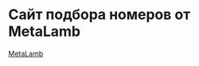 # Сайт подбора номеров от MetaLamb
[MetaLamb](https://viktoriamagina.github.io/VictoriaMagina.github.io/MetaLamb/index.html)